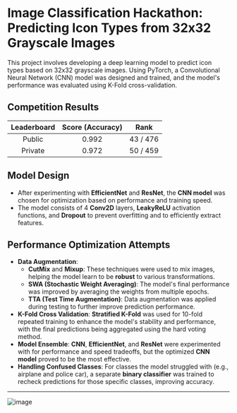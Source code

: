 # Image Classification Hackathon: Predicting Icon Types from 32x32 Grayscale Images

This project involves developing a deep learning model to predict icon types based on 32x32 grayscale images. Using PyTorch, a Convolutional Neural Network (CNN) model was designed and trained, and the model's performance was evaluated using K-Fold cross-validation.
## Competition Results

| Leaderboard          | Score (Accuracy) | Rank        |
|:----------:|:-------------:|-------------|
| Public  | 0.992      | 43 / 476    |
| Private  | 0.972      | 50 / 459  |

## Model Design
- After experimenting with **EfficientNet** and **ResNet**, the **CNN model** was chosen for optimization based on performance and training speed.
- The model consists of 4 **Conv2D** layers, **LeakyReLU** activation functions, and **Dropout** to prevent overfitting and to efficiently extract features.

## Performance Optimization Attempts
- **Data Augmentation**:
  - **CutMix** and **Mixup**: These techniques were used to mix images, helping the model learn to be **robust** to various transformations.
  - **SWA (Stochastic Weight Averaging)**: The model's final performance was improved by averaging the weights from multiple epochs.
  - **TTA (Test Time Augmentation)**: Data augmentation was applied during testing to further improve prediction performance.
- **K-Fold Cross Validation**: **Stratified K-Fold** was used for 10-fold repeated training to enhance the model's stability and performance, with the final predictions being aggregated using the hard voting method.
- **Model Ensemble**: **CNN**, **EfficientNet**, and **ResNet** were experimented with for performance and speed tradeoffs, but the optimized **CNN model** proved to be the most effective.
- **Handling Confused Classes**: For classes the model struggled with (e.g., airplane and police car), a separate **binary classifier** was trained to recheck predictions for those specific classes, improving accuracy.
---
![image](https://github.com/user-attachments/assets/a79b42ed-71ac-4d02-85f4-32cd4dfef47a)
